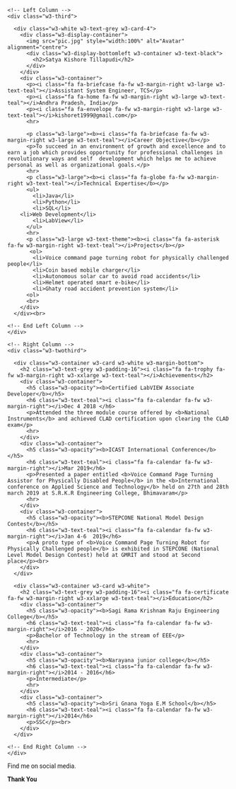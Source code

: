 <!DOCTYPE html>
<html>
<title>Satya Kishore Tillapudi</title>
<meta charset="UTF-8">
<meta name="viewport" content="width=device-width, initial-scale=1">
<link rel="stylesheet" href="https://www.w3schools.com/w3css/4/w3.css">
<link rel='stylesheet' href='https://fonts.googleapis.com/css?family=Roboto'>
<link rel="stylesheet" href="https://cdnjs.cloudflare.com/ajax/libs/font-awesome/4.7.0/css/font-awesome.min.css">
<style>
html,body,h1,h2,h3,h4,h5,h6 {font-family: "Roboto", sans-serif}
</style>
<body class="w3-light-grey">

<!-- Page Container -->
<div class="w3-content w3-margin-top" style="max-width:1400px;">

  <!-- The Grid -->
  <div class="w3-row-padding">
  
    <!-- Left Column -->
    <div class="w3-third">
    
      <div class="w3-white w3-text-grey w3-card-4">
        <div class="w3-display-container">
          <img src="pic.jpg" style="width:100%" alt="Avatar" alignment="centre">
          <div class="w3-display-bottomleft w3-container w3-text-black">
            <h2>Satya Kishore Tillapudi</h2>
          </div>
        </div>
        <div class="w3-container">
          <p><i class="fa fa-briefcase fa-fw w3-margin-right w3-large w3-text-teal"></i>Assistant System Engineer, TCS</p>
          <p><i class="fa fa-home fa-fw w3-margin-right w3-large w3-text-teal"></i>Andhra Pradesh, India</p>
          <p><i class="fa fa-envelope fa-fw w3-margin-right w3-large w3-text-teal"></i>kishoret1999@gmail.com</p>
          <hr>

          <p class="w3-large"><b><i class="fa fa-briefcase fa-fw w3-margin-right w3-large w3-text-teal"></i>Career Objective</b></p>
          <p>To succeed in an environment of growth and excellence and to earn a job which provides opportunity for professional challenges in revolutionary ways and self  development which helps me to achieve personal as well as organizational goals.</p>
          <hr>
          <p class="w3-large"><b><i class="fa fa-globe fa-fw w3-margin-right w3-text-teal"></i>Technical Expertise</b></p>
          <ul>
            <li>Java</li>
            <li>Python</li>
            <li>SQL</li>
	    <li>Web Development</li>
            <li>LabView</li>
          </ul>
          <hr>
          <p class="w3-large w3-text-theme"><b><i class="fa fa-asterisk fa-fw w3-margin-right w3-text-teal"></i>Projects</b></p>
           <ol>
            <li>Voice command page turning robot for physically challenged people</li>
            <li>Coin based mobile charger</li>
            <li>Autonomous solar car to avoid road accidents</li>
            <li>Helmet operated smart e-bike</li>
            <li>Ghaty road accident prevention system</li>
          <ol>
          <br>
        </div>
      </div><br>

    <!-- End Left Column -->
    </div>

    <!-- Right Column -->
    <div class="w3-twothird">
    
      <div class="w3-container w3-card w3-white w3-margin-bottom">
        <h2 class="w3-text-grey w3-padding-16"><i class="fa fa-trophy fa-fw w3-margin-right w3-xxlarge w3-text-teal"></i>Achievements</h2>
        <div class="w3-container">
          <h5 class="w3-opacity"><b>Certified LabVIEW Associate Developer</b></h5>
          <h6 class="w3-text-teal"><i class="fa fa-calendar fa-fw w3-margin-right"></i>Dec 4 2018 </h6>
          <p>Attended the three module course offered by <b>National Instruments</b> and achieved CLAD certification upon clearing the CLAD exam</p>
          <hr>
        </div>
        <div class="w3-container">
          <h5 class="w3-opacity"><b>ICAST International Conference</b></h5>
          <h6 class="w3-text-teal"><i class="fa fa-calendar fa-fw w3-margin-right"></i>Mar 2019</h6>
          <p>Presented a paper entitled <b>Voice Command Page Turning Assistor for Physically Disabled People</b> in the <b>International conference on Applied Science and Technology</b> held on 27th and 28th march 2019 at S.R.K.R Engineering College, Bhimavaram</p>
          <hr>
        </div>
        <div class="w3-container">
          <h5 class="w3-opacity"><b>STEPCONE National Model Design Contest</b></h5>
          <h6 class="w3-text-teal"><i class="fa fa-calendar fa-fw w3-margin-right"></i>Jan 4-6  2019</h6>
          <p>A proto type of <b>Voice Command Page Turning Robot for Physically Challenged people</b> is exhibited in STEPCONE (National Level Model Design Contest) held at GMRIT and stood at Second place</p><br>
        </div>
      </div>

      <div class="w3-container w3-card w3-white">
        <h2 class="w3-text-grey w3-padding-16"><i class="fa fa-certificate fa-fw w3-margin-right w3-xxlarge w3-text-teal"></i>Education</h2>
        <div class="w3-container">
          <h5 class="w3-opacity"><b>Sagi Rama Krishnam Raju Engineering College</b></h5>
          <h6 class="w3-text-teal"><i class="fa fa-calendar fa-fw w3-margin-right"></i>2016 - 2020</h6>
          <p>Bachelor of Technology in the stream of EEE</p>
          <hr>
        </div>
        <div class="w3-container">
          <h5 class="w3-opacity"><b>Narayana junior college</b></h5>
          <h6 class="w3-text-teal"><i class="fa fa-calendar fa-fw w3-margin-right"></i>2014 - 2016</h6>
          <p>Intermediate</p>
          <hr>
        </div>
        <div class="w3-container">
          <h5 class="w3-opacity"><b>Sri Gnana Yoga E.M School</b></h5>
          <h6 class="w3-text-teal"><i class="fa fa-calendar fa-fw w3-margin-right"></i>2014</h6>
          <p>SSC</p><br>
        </div>
      </div>

    <!-- End Right Column -->
    </div>
    
  <!-- End Grid -->
  </div>
  
  <!-- End Page Container -->
</div>

<footer class="w3-container w3-teal w3-center w3-margin-top">
  <p>Find me on social media.</p>
  <a href="https://www.facebook.com/kishore.tillapudi" target="_blank"><i class="fa fa-facebook-official w3-hover-opacity w3-xlarge &ensp;"></i></a>
  <a href="https://www.instagram.com/kishore_tillapudi/" target="_blank"><i class="fa fa-instagram w3-hover-opacity w3-xlarge"></i></a>
  <a href="https://www.linkedin.com/in/satya-kishore-tillapudi-b66406177" target="_blank"><i class="fa fa-linkedin w3-hover-opacity w3-xlarge"></i></a>
  <p><b>Thank You</b></p>
</footer>

</body>
</html>
